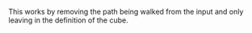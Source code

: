 This works by removing the path being walked from the input and only leaving in the definition of the cube.
